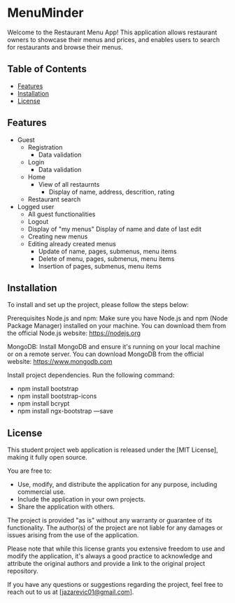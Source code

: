 # MenuMinder

Welcome to the Restaurant Menu App! This application allows restaurant owners to showcase their menus and prices, and enables users to search for restaurants and browse their menus.

## Table of Contents

- [Features](#features)
- [Installation](#installation)
- [License](#license)


## Features

- Guest
  - Registration
    - Data validation
  - Login
    - Data validation
  - Home
    - View of all restaurnts
      - Display of name, address, descrition, rating
  - Restaurant search
- Logged user
  - All guest functionalities
  - Logout
  - Display of "my menus"
      Display of name and date of last edit
  - Creating new menus
  - Editing already created menus
      - Update of name, pages, submenus, menu items
      - Delete of menu, pages, submenus, menu items
      - Insertion of pages, submenus, menu items
  

## Installation

To install and set up the project, please follow the steps below:

Prerequisites
Node.js and npm: Make sure you have Node.js and npm (Node Package Manager) installed on your machine. You can download them from the official Node.js website: https://nodejs.org

MongoDB: Install MongoDB and ensure it's running on your local machine or on a remote server. You can download MongoDB from the official website: https://www.mongodb.com

Install project dependencies. Run the following command:

- npm install bootstrap
- npm install bootstrap-icons
- npm install bcrypt
- npm install ngx-bootstrap —save
  
## License

This student project web application is released under the [MIT License], making it fully open source.

You are free to:

- Use, modify, and distribute the application for any purpose, including commercial use.
- Include the application in your own projects.
- Share the application with others.

The project is provided "as is" without any warranty or guarantee of its functionality. The author(s) of the project are not liable for any damages or issues arising from the use of the application.

Please note that while this license grants you extensive freedom to use and modify the application, it's always a good practice to acknowledge and attribute the original authors and provide a link to the original project repository.

If you have any questions or suggestions regarding the project, feel free to reach out to us at [jazarevic01@gmail.com].
